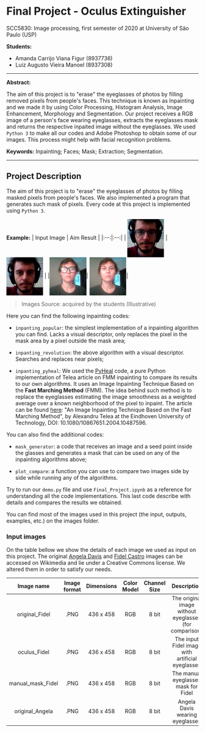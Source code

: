 # Final Project - Oculus Extinguisher
 SCC5830: Image processing, first semester of 2020 at University of São Paulo (USP)

**Students:**
* Amanda Carrijo Viana Figur (8937736)
* Luiz Augusto Vieira Manoel (8937308)

---


**Abstract:**

The aim of this project is to "erase" the eyeglasses of photos by filling removed pixels from people's faces. This technique is known as Inpainting and we made it by using Color Processing, Histogram Analysis, Image Enhancement, Morphology and Segmentation. Our project receives a RGB image of a person's face wearing eyeglasses, extracts the eyeglasses mask and returns the respective inpaited image without the eyeglasses. We used `Python 3` to make all our codes and Adobe Photoshop to obtain some of our images. This process might help with facial recognition problems.

**Keywords:**
Inpainting; Faces; Mask; Extraction; Segmentation.

---

## Project Description

The aim of this project is to "erase" the eyeglasses of photos by filling masked pixels from people's faces. We also implemented a program that generates such mask of pixels. Every code at this project is implemented using `Python 3`.

**Example:**
| Input Image | Aim Result |
|:--:|:--:|
| <img src="/images/00-oculos-1.png" align="center" height="100" > | <img src="/images/00-oculos-2.png" align="center" height="100" > |
|<img src="/images/00-oculos-3.png" align="center" height="100" >| <img src="/images/00-oculos-4.png" align="center" height="100" >|

> Images Source: acquired by the students (Illustrative)

Here you can find the following inpainting codes:

* `inpanting_popular`: the simplest implementation of a inpainting algorithm you can find. Lacks a visual descriptor, only replaces the pixel in the mask area by a pixel outside the mask area;

* `inpanting_revolution`: the above algorithm with a visual descriptor. Searches and replaces near pixels;

* `inpanting_pyheal`: We used the <a title="Code" href="https://github.com/olvb/pyheal" target="_blank" rel="noopener">PyHeal</a> code, a pure Python implementation of Telea article on FMM inpainting to compare its results to our own algorithms. It uses an Image Inpainting Technique Based on the **Fast Marching Method** (FMM). The idea behind such method is to replace the eyeglasses estimating the image smoothness as a weighted average over a known neighborhood of the pixel to inpaint. The article can be found <a title="Article" href="https://www.researchgate.net/publication/238183352_An_Image_Inpainting_Technique_Based_on_the_Fast_Marching_Method" target="_blank" rel="noopener">here</a>: "An Image Inpainting Technique Based on the Fast Marching Method", by Alexandru Telea at the Eindhoven University of Technology, DOI: 10.1080/10867651.2004.10487596.

You can also find the additional codes:

* `mask_generator`: a code that receives an image and a seed point inside the glasses and generates a mask that can be used on any of the inpainting algorithms above;

* `plot_compare`: a function you can use to compare two images side by side while running any of the algorithms.

Try to run our `demo.py` file and use `Final_Project.ipynb` as a reference for understanding all the code implementations. This last code describe with details and compares the results we obtained.

You can find most of the images used in this project (the input, outputs, examples, etc.) on the images folder.


### Input images

On the table bellow we show the details of each image we used as input on this project. The original <a title="Angela" href="https://commons.wikimedia.org/wiki/File:Angela_Davis_%C3%A0_France_Culture_(Palais_de_Tokyo)_(8586327078).jpg" target="_blank" rel="noopener">Angela Davis</a> and <a title="Fidel" href="https://commons.wikimedia.org/wiki/Fidel_Castro#/media/File:Fidel_Castro.jpg" target="_blank" rel="noopener">Fidel Castro</a> images can be accessed on Wikimedia and lie under a Creative Commons license. We altered them in order to satisfy our needs.

| Image name | Image format | Dimensions | Color Model | Channel Size | Description |
|:--:|:--:|:--:|:--:|:--:|:--:|
| original_Fidel | .PNG | 436 x 458 | RGB | 8 bit | The original image without eyeglasses (for comparison) |
| oculus_Fidel | .PNG | 436 x 458 | RGB | 8 bit | The input Fidel image with artificial eyeglasses |
| manual_mask_Fidel | .PNG | 436 x 458 | RGB | 8 bit | The manual eyeglasses mask for Fidel |
| original_Angela | .PNG | 436 x 458 | RGB | 8 bit | Angela Davis wearing eyeglasses |
